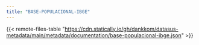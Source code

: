 ```yaml
---
title: "BASE-POPULACIONAL-IBGE"
---
```


{{< remote-files-table "https://cdn.statically.io/gh/dankkom/datasus-metadata/main/metadata/documentation/base-populacional-ibge.json" >}}
